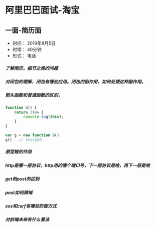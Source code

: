 
# 阿里巴巴面试-淘宝

## 一面-简历面
+ 时间： 2019年8月5日
+ 时常： 40分钟
+ 形式： 电话

##### 了解简历，细节之类的问题

##### 对闭包的理解，闭包有哪些应用。闭包的副作用，如何处理这种副作用。

##### 箭头函数和普通函数的区别，
```javascript
function G() {
    return ()=> {
        console.log(this);
    }
}

var g = new function G()
g()   // this指向
```

##### 原型链的作用

##### http是哪一层协议，http用的哪个端口号，下一层协议是啥，再下一层是啥

##### get和post的区别

##### post如何跨域

##### xss和csrf有哪些防御方式

##### 对前端未来有什么看法